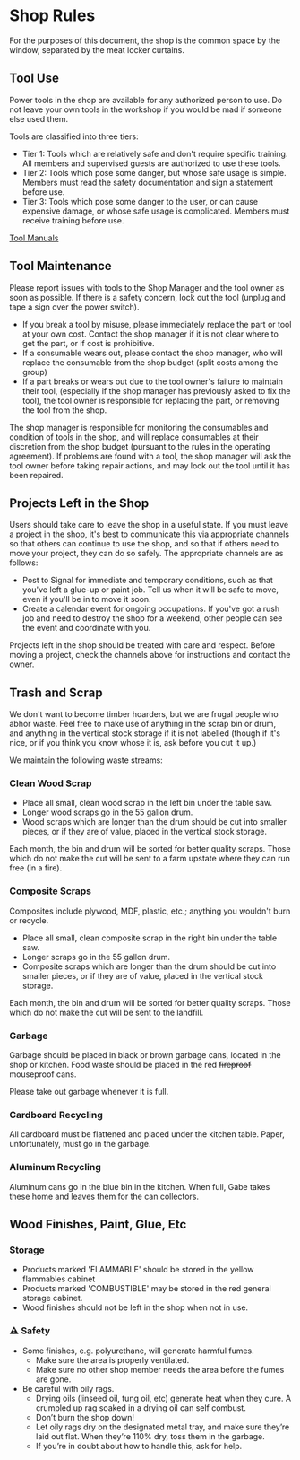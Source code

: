 # Shop Rules

For the purposes of this document, the shop is the common space by the window, separated by the meat locker curtains.

## Tool Use

Power tools in the shop are available for any authorized person to use. Do not leave your own tools in the workshop if you would be mad if someone else used them.

Tools are classified into three tiers:
- Tier 1: Tools which are relatively safe and don't require specific training. All members and supervised guests are authorized to use these tools.
- Tier 2: Tools which pose some danger, but whose safe usage is simple. Members must read the safety documentation and sign a statement before use.
- Tier 3: Tools which pose some danger to the user, or can cause expensive damage, or whose safe usage is complicated. Members must receive training before use.

[Tool Manuals](../tools)

## Tool Maintenance

Please report issues with tools to the Shop Manager and the tool owner as soon as possible. If there is a safety concern, lock out the tool (unplug and tape a sign over the power switch).

- If you break a tool by misuse, please immediately replace the part or tool at your own cost. Contact the shop manager if it is not clear where to get the part, or if cost is prohibitive.
- If a consumable wears out, please contact the shop manager, who will replace the consumable from the shop budget (split costs among the group)
- If a part breaks or wears out due to the tool owner's failure to maintain their tool, (especially if the shop manager has previously asked to fix the tool), the tool owner is responsible for replacing the part, or removing the tool from the shop.

The shop manager is responsible for monitoring the consumables and condition of tools in the shop, and will replace consumables at their discretion from the shop budget (pursuant to the rules in the operating agreement). If problems are found with a tool, the shop manager will ask the tool owner before taking repair actions, and may lock out the tool until it has been repaired. 

## Projects Left in the Shop

Users should take care to leave the shop in a useful state. If you must leave a project in the shop, it's best to communicate this via appropriate channels so that others can continue to use the shop, and so that if others need to move your project, they can do so safely. The appropriate channels are as follows:

- Post to Signal for immediate and temporary conditions, such as that you've left a glue-up or paint job. Tell us when it will be safe to move, even if you'll be in to move it soon.
- Create a calendar event for ongoing occupations. If you've got a rush job and need to destroy the shop for a weekend, other people can see the event and coordinate with you.

Projects left in the shop should be treated with care and respect. Before moving a project, check the channels above for instructions and contact the owner.

## Trash and Scrap

We don't want to become timber hoarders, but we are frugal people who abhor waste. 
Feel free to make use of anything in the scrap bin or drum, and anything in the vertical stock storage if it is not labelled (though if it's nice, or if you think you know whose it is, ask before you cut it up.)

We maintain the following waste streams:

### Clean Wood Scrap

- Place all small, clean wood scrap in the left bin under the table saw. 
- Longer wood scraps go in the 55 gallon drum.
- Wood scraps which are longer than the drum should be cut into smaller pieces, or if they are of value, placed in the vertical stock storage.

Each month, the bin and drum will be sorted for better quality scraps. Those which do not make the cut will be sent to a farm upstate where they can run free (in a fire).

### Composite Scraps

Composites include plywood, MDF, plastic, etc.; anything you wouldn't burn or recycle.

- Place all small, clean composite scrap in the right bin under the table saw. 
- Longer scraps go in the 55 gallon drum.
- Composite scraps which are longer than the drum should be cut into smaller pieces, or if they are of value, placed in the vertical stock storage.

Each month, the bin and drum will be sorted for better quality scraps. Those which do not make the cut will be sent to the landfill.

### Garbage

Garbage should be placed in black or brown garbage cans, located in the shop or kitchen.
Food waste should be placed in the red ~~fireproof~~ mouseproof cans.

Please take out garbage whenever it is full.

### Cardboard Recycling

All cardboard must be flattened and placed under the kitchen table. Paper, unfortunately, must go in the garbage.

### Aluminum Recycling

Aluminum cans go in the blue bin in the kitchen. When full, Gabe takes these home and leaves them for the can collectors.

## Wood Finishes, Paint, Glue, Etc

### Storage

- Products marked 'FLAMMABLE' should be stored in the yellow flammables cabinet
- Products marked 'COMBUSTIBLE' may be stored in the red general storage cabinet.
- Wood finishes should not be left in the shop when not in use.

### ⚠️ Safety

- Some finishes, e.g. polyurethane, will generate harmful fumes.
  - Make sure the area is properly ventilated.
  - Make sure no other shop member needs the area before the fumes are gone.
- Be careful with oily rags.
  - Drying oils (linseed oil, tung oil, etc) generate heat when they cure. A crumpled up rag soaked in a drying oil can self combust.
  - Don’t burn the shop down!
  - Let oily rags dry on the designated metal tray, and make sure they’re laid out flat. When they’re 110% dry, toss them in the garbage.
  - If you’re in doubt about how to handle this, ask for help.
